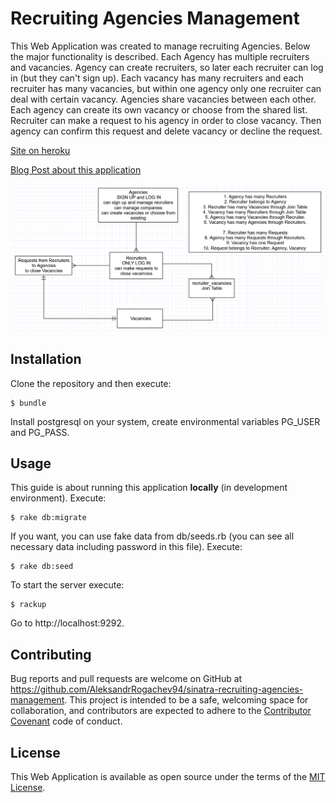 # Recruiting Agencies Management

This Web Application was created to manage recruiting Agencies. Below the major functionality is described.
Each Agency has multiple recruiters and vacancies. Agency can create recruiters, so later each recruiter can log in (but they can't sign up).
Each vacancy has many recruiters and each recruiter has many vacancies, but within one agency only one recruiter can deal with certain vacancy. Agencies share vacancies between each other. Each agency can create its own vacancy or choose from the shared list. Recruiter can make a request to his agency in order to close vacancy. Then agency can confirm this request and delete vacancy or decline the request.

[Site on heroku](https://recruiting-agencies-manager.herokuapp.com)

[Blog Post about this application](http://aleksandr-rogachev-blog.com/2017/02/13/sinatra_recruiting_agencies_management/)


![Alt text](/schema.png?raw=true "Schema")


## Installation

Clone the repository and then execute:

    $ bundle

Install postgresql on your system, create environmental variables PG_USER and PG_PASS.

## Usage

This guide is about running this application **locally** (in development environment).
Execute:

    $ rake db:migrate

If you want, you can use fake data from db/seeds.rb (you can see all necessary data including password in this file). Execute:

    $ rake db:seed

To start the server execute:

    $ rackup

Go to http://localhost:9292.

## Contributing

Bug reports and pull requests are welcome on GitHub at https://github.com/AleksandrRogachev94/sinatra-recruiting-agencies-management. This project is intended to be a safe, welcoming space for collaboration, and contributors are expected to adhere to the [Contributor Covenant](http://contributor-covenant.org) code of conduct.


## License

This Web Application is available as open source under the terms of the [MIT License](http://opensource.org/licenses/MIT).
